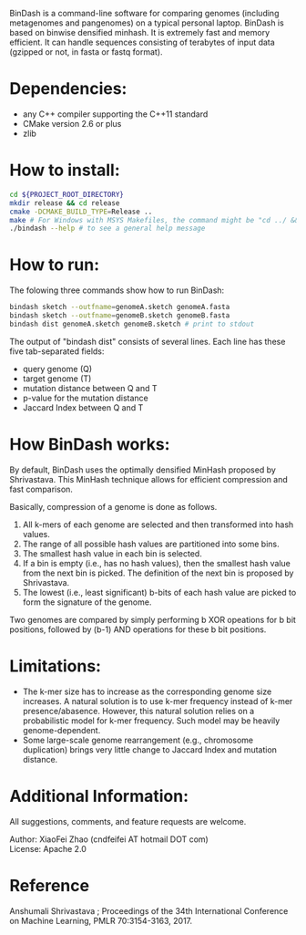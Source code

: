 
BinDash is a command-line software for comparing genomes (including metagenomes and pangenomes) on a typical personal laptop. BinDash is based on binwise densified minhash.
It is extremely fast and memory efficient.
It can handle sequences consisting of terabytes of input data (gzipped or not, in fasta or fastq format). 

# Dependencies:

 - any C++ compiler supporting the C++11 standard
 - CMake version 2.6 or plus
 - zlib 
 
# How to install:
```sh
cd ${PROJECT_ROOT_DIRECTORY}  
mkdir release && cd release
cmake -DCMAKE_BUILD_TYPE=Release ..  
make # For Windows with MSYS Makefiles, the command might be "cd ../ && make" because out-of-source build may or may not be supported on this platform. 
./bindash --help # to see a general help message   
```
# How to run:

The folowing three commands show how to run BinDash:
```sh
bindash sketch --outfname=genomeA.sketch genomeA.fasta
bindash sketch --outfname=genomeB.sketch genomeB.fasta
bindash dist genomeA.sketch genomeB.sketch # print to stdout
```

The output of "bindash dist" consists of several lines. 
Each line has these five tab-separated fields: 
 - query genome (Q)
 - target genome (T) 
 - mutation distance between Q and T
 - p-value for the mutation distance
 - Jaccard Index between Q and T

# How BinDash works:

By default, BinDash uses the optimally densified MinHash proposed by Shrivastava. This MinHash technique allows for efficient compression and fast comparison. 

Basically, compression of a genome is done as follows.
 1. All k-mers of each genome are selected and then transformed into hash values.
 2. The range of all possible hash values are partitioned into some bins.
 3. The smallest hash value in each bin is selected.
 4. If a bin is empty (i.e., has no hash values), then the smallest hash value from the next bin is picked. The definition of the next bin is proposed by Shrivastava.
 5. The lowest (i.e., least significant) b-bits of each hash value are picked to form the signature of the genome.

Two genomes are compared by simply performing b XOR opeations for b bit positions, followed by (b-1) AND operations for these b bit positions. 

# Limitations:

- The k-mer size has to increase as the corresponding genome size increases. A natural solution is to use k-mer frequency instead of k-mer presence/abasence. However, this natural solution relies on a probabilistic model for k-mer frequency. Such model may be heavily genome-dependent.
- Some large-scale genome rearrangement (e.g., chromosome duplication) brings very little change to Jaccard Index and mutation distance. 

# Additional Information:

All suggestions, comments, and feature requests are welcome.

Author: XiaoFei Zhao (cndfeifei AT hotmail DOT com)  
License: Apache 2.0

# Reference

Anshumali Shrivastava ; Proceedings of the 34th International Conference on Machine Learning, PMLR 70:3154-3163, 2017.

